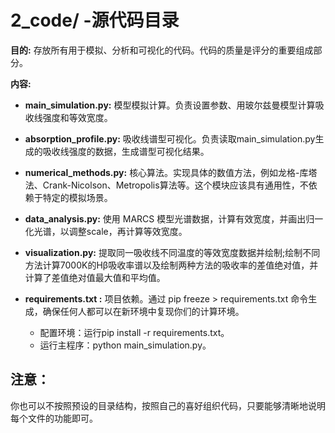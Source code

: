 # 2_code/ -源代码目录

**目的:** 存放所有用于模拟、分析和可视化的代码。代码的质量是评分的重要组成部分。

**内容:**
- **main_simulation.py:** 模型模拟计算。负责设置参数、用玻尔兹曼模型计算吸收线强度和等效宽度。
- **absorption_profile.py:** 吸收线谱型可视化。负责读取main_simulation.py生成的吸收线强度的数据，生成谱型可视化结果。
- **numerical_methods.py:** 核心算法。实现具体的数值方法，例如龙格-库塔法、Crank-Nicolson、Metropolis算法等。这个模块应该具有通用性，不依赖于特定的模拟场景。
- **data_analysis.py:** 使用 MARCS 模型光谱数据，计算有效宽度，并画出归一化光谱，以调整scale，再计算等效宽度。
- **visualization.py:** 提取同一吸收线不同温度的等效宽度数据并绘制;绘制不同方法计算7000K的Hβ吸收率谱以及绘制两种方法的吸收率的差值绝对值，并计算了差值绝对值最大值和平均值。
- **requirements.txt :** 项目依赖。通过 pip freeze > requirements.txt 命令生成，确保任何人都可以在新环境中复现你们的计算环境。

  - 配置环境：运行pip install -r requirements.txt。
  - 运行主程序：python main_simulation.py。


## 注意：
你也可以不按照预设的目录结构，按照自己的喜好组织代码，只要能够清晰地说明每个文件的功能即可。
